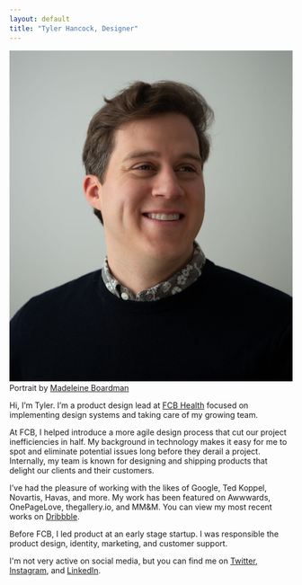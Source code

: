 ```yaml
---
layout: default
title: "Tyler Hancock, Designer" 
---
```

<div class="row">
	<div class="col-sm-10 col-md-8 col-lg-7 col-xl-6 mx-auto">
		<img class="img-fluid pt-5" src="/assets/images/portrait.jpg" alt="This is a portrait of Tyler Hancock by Maddy Boardman">
		<figcaption class="pb-5">Portrait by <a href="https://www.madeleineboardman.com/" target="_blank">Madeleine Boardman</a></figcaption>
	  <p>Hi, I’m Tyler. I’m a product design lead at <a href="https://www.fcbhealthny.com/" target="_blank">FCB Health</a> focused on implementing design systems and taking care of my growing team.</p>
	  <p>At FCB, I helped introduce a more agile design process that cut our project inefficiencies in half. My background in technology makes it easy for me to spot and eliminate potential issues long before they derail a project. Internally, my team is known for designing and shipping products that delight our clients and their customers.</p>
	  <p>I’ve had the pleasure of working with the likes of Google, Ted Koppel, Novartis, Havas, and more. My work has been featured on Awwwards, OnePageLove, thegallery.io, and MM&M. You can view my most recent works on <a href="https://dribbble.com/tylerhancock" target="_blank">Dribbble</a>.</p>
	  <p>Before FCB, I led product at an early stage startup. I was responsible the product design, identity, marketing, and customer support. </p>
	  <p class="pb-5">I'm not very active on social media, but you can find me on <a href="https://twitter.com/tyler_m_hancock" target="_blank">Twitter</a>, <a href="https://www.instagram.com/tylermhancock/" target="_blank">Instagram</a>, and <a href="https://www.linkedin.com/in/tylermhancock/" target="_blank">LinkedIn</a>.</p>
	</div>
</div>